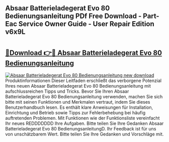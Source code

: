 ## Absaar Batterieladegerat Evo 80 Bedienungsanleitung PDf Free Download - Part-Eac Service Owner Guide - User Repair Edition v6x9L

# <h2><a href="http://df4o50.blite.top/?on=Absaar+Batterieladegerat+Evo+80+Bedienungsanleitung">🔗Download 👉🔴 Absaar Batterieladegerat Evo 80 Bedienungsanleitung</a></h2>

[![Absaar Batterieladegerat Evo 80 Bedienungsanleitung new download](https://i.imgur.com/lujVjoI.png)](http://df4o50.blite.top/?on=Absaar+Batterieladegerat+Evo+80+Bedienungsanleitung)
Produktinformationen Dieser Leitfaden erschließt das verborgene Potenzial Ihres neuen Absaar Batterieladegerat Evo 80 Bedienungsanleitung mit aufschlussreichen Tipps und Tricks. Bevor Sie Ihren Absaar Batterieladegerat Evo 80 Bedienungsanleitung verwenden, machen Sie sich bitte mit seinen Funktionen und Merkmalen vertraut, indem Sie dieses Benutzerhandbuch lesen. Es enthält klare Anweisungen für Installation, Einrichtung und Betrieb sowie Tipps zur Fehlerbehebung bei häufig auftretenden Problemen. Mit Funktionen wie der Funktionsliste vereinfacht Ihr neues REDDDDDDD Ihre Aufgaben. Bitte teilen Sie Ihre Gedanken Absaar Batterieladegerat Evo 80 BedienungsanleitungD. Ihr Feedback ist für uns von unschätzbarem Wert. Bitte teilen Sie Ihre Gedanken und Vorschläge mit.
